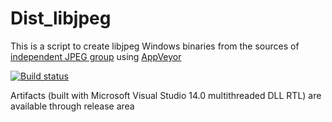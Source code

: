 # Dist_libjpeg

This is a script to create libjpeg Windows binaries from the sources of <a href= "http://ijg.org/"> independent JPEG group</a> using <a href="https://www.appveyor.com">AppVeyor</a><br />

[![Build status](https://ci.appveyor.com/api/projects/status/q17sby0mwxp9d72r?svg=true)](https://ci.appveyor.com/project/maxirmx/dist-libjpeg)

Artifacts (built with Microsoft Visual Studio 14.0 multithreaded DLL RTL) are available through release area
